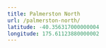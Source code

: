 ```yaml
---
title: Palmerston North
url: /palmerston-north/
latitude: -40.356317000000004
longitude: 175.61123880000002
---
```

